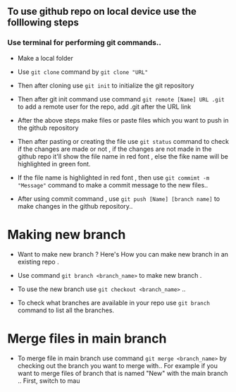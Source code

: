 ## To use github repo on local device use the folllowing steps

### Use terminal for performing git commands..

-  Make a local folder

-  Use ```git clone``` command by ```git clone "URL"```

-  Then after cloning use ```git init``` to initialize the git repository

-  Then after git init command use command ``` git remote [Name] URL .git ``` to add a remote user for the repo, add .git after the URL link 

- After the above steps make files or paste files which you want to push in the github repository

- Then after pasting or creating the file use ```git status``` command to check if the changes are made or not , if the changes are not made in the github repo it'll show the file name in red font , else the fike name will be highlighted in green font.

- If the file name is highlighted in red font , then use ```git commimt -m "Message"``` command to make a commit message to the new files..

- After using commit command , use ``` git push [Name] [branch name] ``` to make changes in the github repository..

# Making new branch

- Want to make new branch ? Here's How you can make new branch in an existing repo .

- Use command ```git branch <branch_name>``` to make new branch .

- To use the new branch use ```git checkout <branch_name>``` ..

- To check what branches are available in your repo use ```git branch``` command to list all the branches.

# Merge files in main branch

- To merge file in main branch use command ```git merge <branch_name>``` by checking out the branch you want to merge with.. For example if you want to merge files of branch that is named "New" with the main branch .. First, switch to mau 